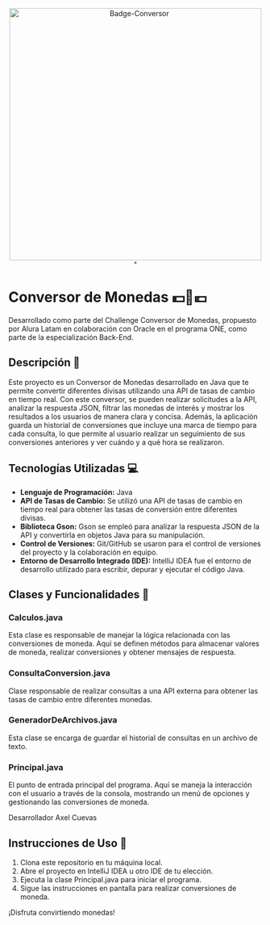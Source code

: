 <p align="center">
  <img src=<img width="500" height="500" alt="Badge-Conversor" src="https://github.com/user-attachments/assets/75ecad59-e771-4d07-940e-f0f9a44240ee" />
"
</p>

# Conversor de Monedas 💵💱💶

Desarrollado como parte del Challenge Conversor de Monedas, propuesto por Alura Latam en colaboración con Oracle en el programa ONE, como parte de la especialización Back-End.

## Descripción 📝

Este proyecto es un Conversor de Monedas desarrollado en Java que te permite convertir diferentes divisas utilizando una API de tasas de cambio en tiempo real. Con este conversor, se pueden realizar solicitudes a la API, analizar la respuesta JSON, filtrar las monedas de interés y mostrar los resultados a los usuarios de manera clara y concisa. Además, la aplicación guarda un historial de conversiones que incluye una marca de tiempo para cada consulta, lo que permite al usuario realizar un seguimiento de sus conversiones anteriores y ver cuándo y a qué hora se realizaron.

## Tecnologías Utilizadas 💻

- **Lenguaje de Programación:** Java
- **API de Tasas de Cambio:** Se utilizó una API de tasas de cambio en tiempo real para obtener las tasas de conversión entre diferentes divisas.
- **Biblioteca Gson:** Gson se empleó para analizar la respuesta JSON de la API y convertirla en objetos Java para su manipulación.
- **Control de Versiones:** Git/GitHub se usaron para el control de versiones del proyecto y la colaboración en equipo.
- **Entorno de Desarrollo Integrado (IDE):** IntelliJ IDEA fue el entorno de desarrollo utilizado para escribir, depurar y ejecutar el código Java.

## Clases y Funcionalidades 🧩

### Calculos.java

Esta clase es responsable de manejar la lógica relacionada con las conversiones de moneda. Aquí se definen métodos para almacenar valores de moneda, realizar conversiones y obtener mensajes de respuesta.

### ConsultaConversion.java

Clase responsable de realizar consultas a una API externa para obtener las tasas de cambio entre diferentes monedas.

### GeneradorDeArchivos.java

Esta clase se encarga de guardar el historial de consultas en un archivo de texto.

### Principal.java

El punto de entrada principal del programa. Aquí se maneja la interacción con el usuario a través de la consola, mostrando un menú de opciones y gestionando las conversiones de moneda.

Desarrollador
Axel Cuevas


## Instrucciones de Uso 🚀

1. Clona este repositorio en tu máquina local.
2. Abre el proyecto en IntelliJ IDEA u otro IDE de tu elección.
3. Ejecuta la clase Principal.java para iniciar el programa.
4. Sigue las instrucciones en pantalla para realizar conversiones de moneda.

¡Disfruta convirtiendo monedas!

